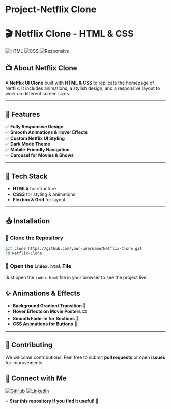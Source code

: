 # Project-Netflix Clone

# 🎬 Netflix Clone - HTML & CSS

![HTML](https://img.shields.io/badge/HTML5-orange?style=flat&logo=html5)
![CSS](https://img.shields.io/badge/CSS3-blue?style=flat&logo=css3)
![Responsive](https://img.shields.io/badge/Responsive-Design-green)

## 📺 About Netflix Clone
A **Netflix UI Clone** built with **HTML & CSS** to replicate the homepage of Netflix. It includes animations, a stylish design, and a responsive layout to work on different screen sizes.

---

## 🚀 Features
✅ **Fully Responsive Design**  
✅ **Smooth Animations & Hover Effects**  
✅ **Custom Netflix UI Styling**  
✅ **Dark Mode Theme**  
✅ **Mobile-Friendly Navigation**  
✅ **Carousel for Movies & Shows**  

---

## 🎨 Tech Stack
- **HTML5** for structure  
- **CSS3** for styling & animations  
- **Flexbox & Grid** for layout  

---

## 📥 Installation

### 🔹 Clone the Repository
```sh
git clone https://github.com/your-username/Netflix-Clone.git
cd Netflix-Clone
```

### 🔹 Open the `index.html` File
Just open the `index.html` file in your browser to see the project live.


## ✨ Animations & Effects
- **Background Gradient Transition** 🎨  
- **Hover Effects on Movie Posters** 🎞️  
- **Smooth Fade-in for Sections** 🔄  
- **CSS Animations for Buttons** 🚀  

---

## 🤝 Contributing
We welcome contributions! Feel free to submit **pull requests** or open **issues** for improvements.


## 📢 Connect with Me
[![GitHub](https://img.shields.io/badge/GitHub-black?logo=github&logoColor=white)](https://github.com/Adnaan-dev)
[![LinkedIn](https://img.shields.io/badge/LinkedIn-blue?logo=linkedin&logoColor=white)](https://www.linkedin.com/in/jan-adnan-farooq-b216b7321/)

⭐ **Star this repository if you find it useful!** 🚀

 
